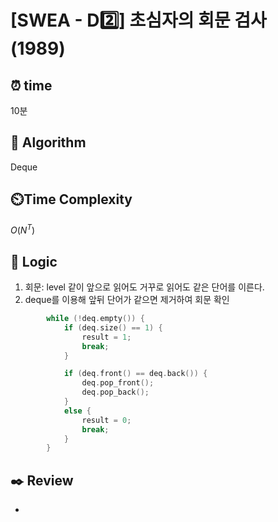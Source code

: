 # [SWEA - D2️⃣] 초심자의 회문 검사 (1989)
 
## ⏰  **time**

10분

## :pushpin: **Algorithm**

Deque

## ⏲️**Time Complexity**

$O(N^T)$

## :round_pushpin: **Logic**
1. 회문: level 같이 앞으로 읽어도 거꾸로 읽어도 같은 단어를 이른다.
2. deque를 이용해 앞뒤 단어가 같으면 제거하여 회문 확인
```cpp
		while (!deq.empty()) {
			if (deq.size() == 1) {
				result = 1;
				break;
			}

			if (deq.front() == deq.back()) {
				deq.pop_front();
				deq.pop_back();
			}
			else {
				result = 0;
				break;
			}
		}
```

## :black_nib: **Review**
- 
